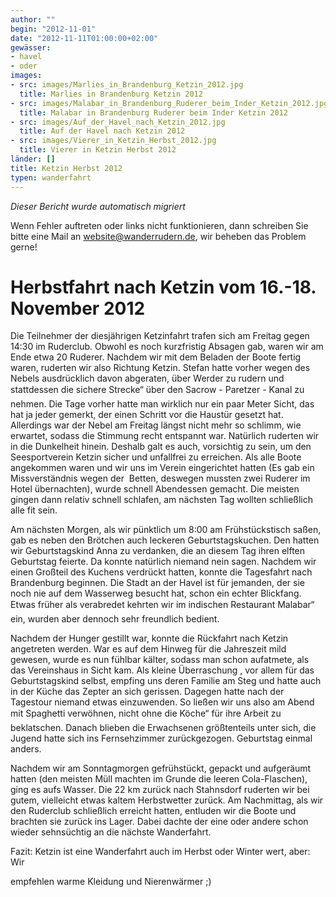 ```yaml
---
author: ""
begin: "2012-11-01"
date: "2012-11-11T01:00:00+02:00"
gewässer:
- havel
- oder
images:
- src: images/Marlies_in_Brandenburg_Ketzin_2012.jpg
  title: Marlies in Brandenburg Ketzin 2012
- src: images/Malabar_in_Brandenburg_Ruderer_beim_Inder_Ketzin_2012.jpg
  title: Malabar in Brandenburg Ruderer beim Inder Ketzin 2012
- src: images/Auf_der_Havel_nach_Ketzin_2012.jpg
  title: Auf der Havel nach Ketzin 2012
- src: images/Vierer_in_Ketzin_Herbst_2012.jpg
  title: Vierer in Ketzin Herbst 2012
länder: []
title: Ketzin Herbst 2012
typen: wanderfahrt
---
```



*Dieser Bericht wurde automatisch migriert*

Wenn Fehler auftreten oder links nicht funktionieren, dann schreiben Sie bitte eine Mail an website@wanderrudern.de, wir beheben das Problem gerne!



# Herbstfahrt nach Ketzin vom 16.-18. November 2012


Die Teilnehmer der diesjährigen Ketzinfahrt trafen sich am Freitag gegen 14:30 im Ruderclub. Obwohl es noch kurzfristig Absagen gab, waren wir am Ende etwa 20 Ruderer. Nachdem wir mit dem Beladen der Boote fertig waren, ruderten wir also Richtung Ketzin. Stefan hatte vorher wegen des Nebels ausdrücklich davon abgeraten, über Werder zu rudern und stattdessen die sichere Strecke“ über den Sacrow - Paretzer - Kanal zu nehmen. Die Tage vorher hatte man wirklich nur ein paar Meter Sicht, das hat ja jeder gemerkt, der einen Schritt vor die Haustür gesetzt hat. Allerdings war der Nebel am Freitag längst nicht mehr so schlimm, wie erwartet, sodass die Stimmung recht entspannt war. Natürlich ruderten wir in die Dunkelheit hinein. Deshalb galt es auch, vorsichtig zu sein, um den Seesportverein Ketzin sicher und unfallfrei zu erreichen. Als alle Boote angekommen waren und wir uns im Verein eingerichtet hatten (Es gab ein Missverständnis wegen der  Betten, deswegen mussten zwei Ruderer im Hotel übernachten), wurde schnell Abendessen gemacht. Die meisten gingen dann relativ schnell schlafen, am nächsten Tag wollten schließlich alle fit sein.

Am nächsten Morgen, als wir pünktlich um 8:00 am Frühstückstisch saßen, gab es neben den Brötchen auch leckeren Geburtstagskuchen. Den hatten wir Geburtstagskind Anna zu verdanken, die an diesem Tag ihren elften Geburtstag feierte. Da konnte natürlich niemand nein sagen. Nachdem wir einen Großteil des Kuchens verdrückt hatten, konnte die Tagesfahrt nach Brandenburg beginnen. Die Stadt an der Havel ist für jemanden, der sie  noch nie auf dem Wasserweg besucht hat, schon ein echter Blickfang. Etwas früher als verabredet kehrten wir im indischen Restaurant Malabar“ ein, wurden aber dennoch sehr freundlich bedient.

Nachdem der Hunger gestillt war, konnte die Rückfahrt nach Ketzin angetreten werden. War es auf dem Hinweg für die Jahreszeit mild gewesen, wurde es nun fühlbar kälter, sodass man schon aufatmete, als das Vereinshaus in Sicht kam. Als kleine Überraschung , vor allem für das Geburtstagskind selbst, empfing uns deren Familie am Steg und hatte auch in der Küche das Zepter an sich gerissen. Dagegen hatte nach der Tagestour niemand etwas einzuwenden. So ließen wir uns also am Abend mit Spaghetti verwöhnen, nicht ohne die Köche“ für ihre Arbeit zu beklatschen. Danach blieben die Erwachsenen größtenteils unter sich, die Jugend hatte sich ins Fernsehzimmer zurückgezogen. Geburtstag einmal anders.

Nachdem wir am Sonntagmorgen gefrühstückt, gepackt und aufgeräumt hatten (den meisten Müll machten im Grunde die leeren Cola-Flaschen), ging es aufs Wasser. Die 22 km zurück nach Stahnsdorf ruderten wir bei gutem, vielleicht etwas kaltem Herbstwetter zurück. Am Nachmittag, als wir den Ruderclub schließlich erreicht hatten, entluden wir die Boote und brachten sie zurück ins Lager. Dabei dachte der eine oder andere schon wieder sehnsüchtig an die nächste Wanderfahrt.

Fazit: Ketzin ist eine Wanderfahrt auch im Herbst oder Winter wert, aber: Wir

empfehlen warme Kleidung und Nierenwärmer ;)
